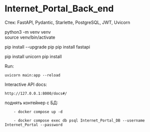 # Internet_Portal_Back_end

Стек: FastAPI, Pydantic, Starlette, PostgreSQL, JWT, Uvicorn


python3 -m venv venv   
 source venv/bin/activate 

pip install --upgrade pip
pip install fastapi

pip install unicorn
pip install 


Run:

    uvicorn main:app --reload

Interactive API docs:

    http://127.0.0.1:8000/docs#/







поднять контейнер с БД:
    
        - docker compose up -d
    
        - docker compose exec db psql Internet_Portal_DB --username Internet_Portal --password
